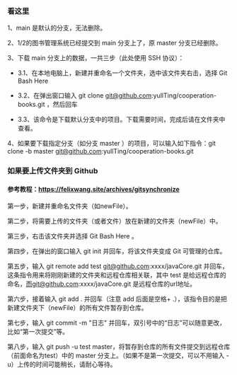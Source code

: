 ### 看这里
1、main 是默认的分支，无法删除。

2、1/2的图书管理系统已经提交到 main 分支上了，原 master 分支已经删除。

3、下载 main 分支上的数据，一共三步（此处使用 SSH 协议）：

- 3.1、在本地电脑上，新建并重命名一个文件夹，选中该文件夹右击，选择 Git Bash Here 

- 3.2、在弹出窗口输入 git clone git@github.com:yullTing/cooperation-books.git ，然后回车

- 3.3、该命令是下载默认分支中的项目。下载需要时间，完成后请在文件夹中查看。

4、如果要下载指定分支（如分支 master ）的项目，可以输入如下指令：git clone -b master git@github.com:yullTing/cooperation-books.git


### 如果要上传文件夹到 Github
#### 参考教程：https://felixwang.site/archives/gitsynchronize

第一步，新建并重命名文件夹（如newFile）。

第二步，将需要上传的文件夹（或者文件）放在新建的文件夹（newFile）中。

第三步，右击该文件夹并选择 Git Bash Here 。

第四步，在弹出的窗口输入 git init 并回车，将该文件夹变成 Git 可管理的仓库。

第五步，输入 git remote add test git@github.com:xxxx/javaCore.git 并回车，这条指令用来将刚刚新建的文件夹和远程仓库相关联，其中 test 是给远程仓库的命名，而git@github.com:xxxx/javaCore.git 是远程仓库的url地址。

第六步，接着输入 git add . 并回车（注意 add 后面是空格+ .），该指令目的是把新建文件夹下（newFile）的所有文件暂存到仓库。

第七步，输入 git commit -m "日志" 并回车，双引号中的“日志”可以随意更改，比如“第一次提交”等。

第八步，输入 git push -u test master，将暂存到仓库的所有文件提交到远程仓库（前面命名为test）中的 master 分支上。（如果不是第一次提交，可以不用输入 -u）上传的时间可能稍长，请耐心等待。
